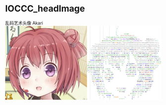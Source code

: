# IOCCC_headImage
乱码艺术头像
Akari
![image](https://github.com/Aplicity/IOCCC_headImage/blob/master/akari/Akari.jpg)
